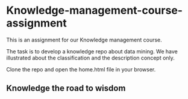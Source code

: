 # Knowledge-management-course-assignment
This is an assignment for our Knowledge management course.

The task is to develop a knowledge repo about data mining. 
We have illustrated about the classification and the description concept only.

Clone the repo and open the home.html file in your browser.

## Knowledge the road to wisdom
